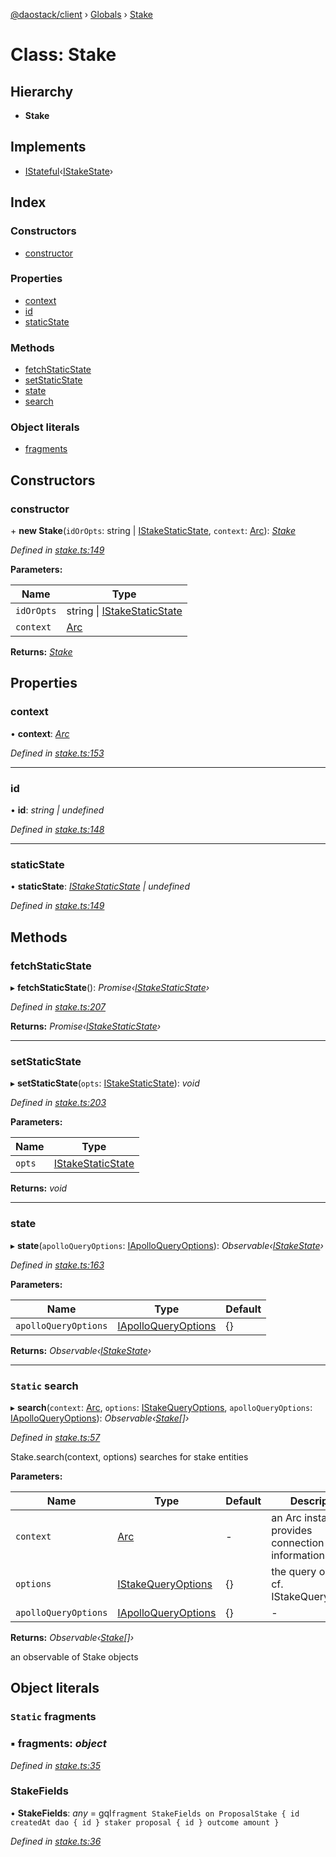 [@daostack/client](../README.md) › [Globals](../globals.md) › [Stake](stake.md)

# Class: Stake

## Hierarchy

* **Stake**

## Implements

* [IStateful](../interfaces/istateful.md)‹[IStakeState](../interfaces/istakestate.md)›

## Index

### Constructors

* [constructor](stake.md#constructor)

### Properties

* [context](stake.md#context)
* [id](stake.md#id)
* [staticState](stake.md#staticstate)

### Methods

* [fetchStaticState](stake.md#fetchstaticstate)
* [setStaticState](stake.md#setstaticstate)
* [state](stake.md#state)
* [search](stake.md#static-search)

### Object literals

* [fragments](stake.md#static-fragments)

## Constructors

###  constructor

\+ **new Stake**(`idOrOpts`: string | [IStakeStaticState](../interfaces/istakestaticstate.md), `context`: [Arc](arc.md)): *[Stake](stake.md)*

*Defined in [stake.ts:149](https://github.com/daostack/client/blob/e663b6a/src/stake.ts#L149)*

**Parameters:**

Name | Type |
------ | ------ |
`idOrOpts` | string &#124; [IStakeStaticState](../interfaces/istakestaticstate.md) |
`context` | [Arc](arc.md) |

**Returns:** *[Stake](stake.md)*

## Properties

###  context

• **context**: *[Arc](arc.md)*

*Defined in [stake.ts:153](https://github.com/daostack/client/blob/e663b6a/src/stake.ts#L153)*

___

###  id

• **id**: *string | undefined*

*Defined in [stake.ts:148](https://github.com/daostack/client/blob/e663b6a/src/stake.ts#L148)*

___

###  staticState

• **staticState**: *[IStakeStaticState](../interfaces/istakestaticstate.md) | undefined*

*Defined in [stake.ts:149](https://github.com/daostack/client/blob/e663b6a/src/stake.ts#L149)*

## Methods

###  fetchStaticState

▸ **fetchStaticState**(): *Promise‹[IStakeStaticState](../interfaces/istakestaticstate.md)›*

*Defined in [stake.ts:207](https://github.com/daostack/client/blob/e663b6a/src/stake.ts#L207)*

**Returns:** *Promise‹[IStakeStaticState](../interfaces/istakestaticstate.md)›*

___

###  setStaticState

▸ **setStaticState**(`opts`: [IStakeStaticState](../interfaces/istakestaticstate.md)): *void*

*Defined in [stake.ts:203](https://github.com/daostack/client/blob/e663b6a/src/stake.ts#L203)*

**Parameters:**

Name | Type |
------ | ------ |
`opts` | [IStakeStaticState](../interfaces/istakestaticstate.md) |

**Returns:** *void*

___

###  state

▸ **state**(`apolloQueryOptions`: [IApolloQueryOptions](../interfaces/iapolloqueryoptions.md)): *Observable‹[IStakeState](../interfaces/istakestate.md)›*

*Defined in [stake.ts:163](https://github.com/daostack/client/blob/e663b6a/src/stake.ts#L163)*

**Parameters:**

Name | Type | Default |
------ | ------ | ------ |
`apolloQueryOptions` | [IApolloQueryOptions](../interfaces/iapolloqueryoptions.md) |  {} |

**Returns:** *Observable‹[IStakeState](../interfaces/istakestate.md)›*

___

### `Static` search

▸ **search**(`context`: [Arc](arc.md), `options`: [IStakeQueryOptions](../interfaces/istakequeryoptions.md), `apolloQueryOptions`: [IApolloQueryOptions](../interfaces/iapolloqueryoptions.md)): *Observable‹[Stake](stake.md)[]›*

*Defined in [stake.ts:57](https://github.com/daostack/client/blob/e663b6a/src/stake.ts#L57)*

Stake.search(context, options) searches for stake entities

**Parameters:**

Name | Type | Default | Description |
------ | ------ | ------ | ------ |
`context` | [Arc](arc.md) | - | an Arc instance that provides connection information |
`options` | [IStakeQueryOptions](../interfaces/istakequeryoptions.md) |  {} | the query options, cf. IStakeQueryOptions |
`apolloQueryOptions` | [IApolloQueryOptions](../interfaces/iapolloqueryoptions.md) |  {} | - |

**Returns:** *Observable‹[Stake](stake.md)[]›*

an observable of Stake objects

## Object literals

### `Static` fragments

### ▪ **fragments**: *object*

*Defined in [stake.ts:35](https://github.com/daostack/client/blob/e663b6a/src/stake.ts#L35)*

###  StakeFields

• **StakeFields**: *any* =  gql`fragment StakeFields on ProposalStake {
      id
      createdAt
      dao {
        id
      }
      staker
      proposal {
        id
      }
      outcome
      amount
    }`

*Defined in [stake.ts:36](https://github.com/daostack/client/blob/e663b6a/src/stake.ts#L36)*
